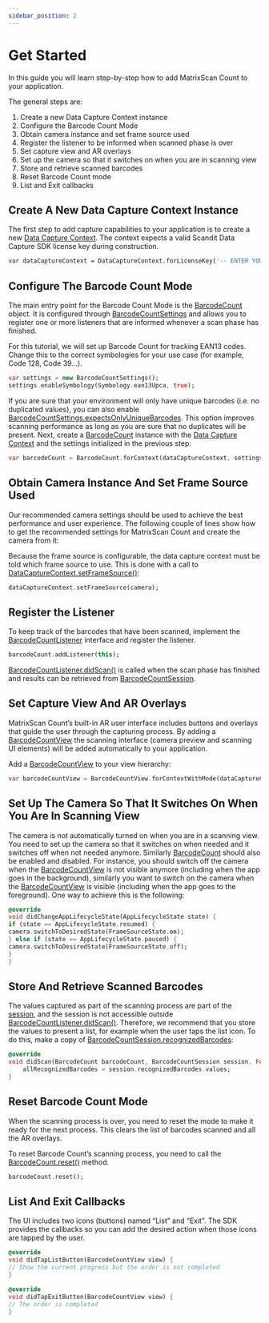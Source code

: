 ```yaml
---
sidebar_position: 2
---
```


# Get Started

In this guide you will learn step-by-step how to add MatrixScan Count to your application.

The general steps are:

1. Create a new Data Capture Context instance
2. Configure the Barcode Count Mode
3. Obtain camera instance and set frame source used
4. Register the listener to be informed when scanned phase is over
5. Set capture view and AR overlays
6. Set up the camera so that it switches on when you are in scanning view
7. Store and retrieve scanned barcodes
8. Reset Barcode Count mode
9. List and Exit callbacks

## Create A New Data Capture Context Instance

The first step to add capture capabilities to your application is to create a new [Data Capture Context](https://docs.scandit.com/data-capture-sdk/flutter/core/api/data-capture-context.html#class-scandit.datacapture.core.DataCaptureContext). The context expects a valid Scandit Data Capture SDK license key during construction.

```sh
var dataCaptureContext = DataCaptureContext.forLicenseKey('-- ENTER YOUR SCANDIT LICENSE KEY HERE --');
```

## Configure The Barcode Count Mode

The main entry point for the Barcode Count Mode is the [BarcodeCount](https://docs.scandit.com/data-capture-sdk/flutter/barcode-capture/api/barcode-count.html#class-scandit.datacapture.barcode.count.BarcodeCount) object. It is configured through [BarcodeCountSettings](https://docs.scandit.com/data-capture-sdk/flutter/barcode-capture/api/barcode-count-settings.html#class-scandit.datacapture.barcode.count.BarcodeCountSettings) and allows you to register one or more listeners that are informed whenever a scan phase has finished.

For this tutorial, we will set up Barcode Count for tracking EAN13 codes. Change this to the correct symbologies for your use case (for example, Code 128, Code 39…).

```dart
var settings = new BarcodeCountSettings();
settings.enableSymbology(Symbology.ean13Upca, true);
```

If you are sure that your environment will only have unique barcodes (i.e. no duplicated values), you can also enable [BarcodeCountSettings.expectsOnlyUniqueBarcodes](https://docs.scandit.com/data-capture-sdk/flutter/barcode-capture/api/barcode-count-settings.html#property-scandit.datacapture.barcode.count.BarcodeCountSettings.ExpectsOnlyUniqueBarcodes). This option improves scanning performance as long as you are sure that no duplicates will be present. Next, create a
[BarcodeCount](https://docs.scandit.com/data-capture-sdk/flutter/barcode-capture/api/barcode-count.html#class-scandit.datacapture.barcode.count.BarcodeCount) instance with the [Data Capture Context](https://docs.scandit.com/data-capture-sdk/flutter/core/api/data-capture-context.html#class-scandit.datacapture.core.DataCaptureContext) and the settings initialized in the previous step:

```dart
var barcodeCount = BarcodeCount.forContext(dataCaptureContext, settings);
```

## Obtain Camera Instance And Set Frame Source Used

Our recommended camera settings should be used to achieve the best performance and user experience. The following couple of lines show how to get the recommended settings for MatrixScan Count and create the camera from it:

Because the frame source is configurable, the data capture context must be told which frame source to use. This is done with a call to [DataCaptureContext.setFrameSource()](https://docs.scandit.com/data-capture-sdk/flutter/core/api/data-capture-context.html#method-scandit.datacapture.core.DataCaptureContext.SetFrameSourceAsync):

```dart
dataCaptureContext.setFrameSource(camera);
```

## Register the Listener

To keep track of the barcodes that have been scanned, implement the [BarcodeCountListener](https://docs.scandit.com/data-capture-sdk/flutter/barcode-capture/api/barcode-count-listener.html#interface-scandit.datacapture.barcode.count.IBarcodeCountListener) interface and register the listener.

```dart
barcodeCount.addListener(this);
```

[BarcodeCountListener.didScan()](https://docs.scandit.com/data-capture-sdk/flutter/barcode-capture/api/barcode-count-listener.html#method-scandit.datacapture.barcode.count.IBarcodeCountListener.OnScan) is called when the scan phase has finished and results can be retrieved from [BarcodeCountSession](https://docs.scandit.com/data-capture-sdk/flutter/barcode-capture/api/barcode-count-session.html#class-scandit.datacapture.barcode.count.BarcodeCountSession).

## Set Capture View And AR Overlays

MatrixScan Count’s built-in AR user interface includes buttons and overlays that guide the user through the capturing process. By adding a [BarcodeCountView](https://docs.scandit.com/data-capture-sdk/flutter/barcode-capture/api/ui/barcode-count-view.html#class-scandit.datacapture.barcode.count.ui.BarcodeCountView) the scanning interface (camera preview and scanning UI elements) will be added automatically to your application.

Add a [BarcodeCountView](https://docs.scandit.com/data-capture-sdk/flutter/barcode-capture/api/ui/barcode-count-view.html#class-scandit.datacapture.barcode.count.ui.BarcodeCountView) to your view hierarchy:

```dart
var barcodeCountView = BarcodeCountView.forContextWithMode(dataCaptureContext, barcodeCount);
```

## Set Up The Camera So That It Switches On When You Are In Scanning View

The camera is not automatically turned on when you are in a scanning view. You need to set up the camera so that it switches on when needed and it switches off when not needed anymore. Similarly [BarcodeCount](https://docs.scandit.com/data-capture-sdk/flutter/barcode-capture/api/barcode-count.html#class-scandit.datacapture.barcode.count.BarcodeCount) should also be enabled and disabled. For instance, you should switch off the camera when the [BarcodeCountView](https://docs.scandit.com/data-capture-sdk/flutter/barcode-capture/api/ui/barcode-count-view.html#class-scandit.datacapture.barcode.count.ui.BarcodeCountView) is not visible anymore (including when the app goes in the background), similarly you want to switch on the camera when the [BarcodeCountView](https://docs.scandit.com/data-capture-sdk/flutter/barcode-capture/api/ui/barcode-count-view.html#class-scandit.datacapture.barcode.count.ui.BarcodeCountView) is visible (including when the app goes to the foreground). One way to achieve this is the following:

```dart
@override
void didChangeAppLifecycleState(AppLifecycleState state) {
if (state == AppLifecycleState.resumed) {
camera.switchToDesiredState(FrameSourceState.on);
} else if (state == AppLifecycleState.paused) {
camera.switchToDesiredState(FrameSourceState.off);
}
}
```

## Store And Retrieve Scanned Barcodes

The values captured as part of the scanning process are part of the [session](https://docs.scandit.com/data-capture-sdk/flutter/barcode-capture/api/barcode-count-session.html#class-scandit.datacapture.barcode.count.BarcodeCountSession), and the session is not accessible outside [BarcodeCountListener.didScan()](https://docs.scandit.com/data-capture-sdk/flutter/barcode-capture/api/barcode-count-listener.html#method-scandit.datacapture.barcode.count.IBarcodeCountListener.OnScan). Therefore, we recommend that you store the values to present a list, for example when the user taps the list icon. To do this, make a copy of [BarcodeCountSession.recognizedBarcodes](https://docs.scandit.com/data-capture-sdk/flutter/barcode-capture/api/barcode-count-session.html#property-scandit.datacapture.barcode.count.BarcodeCountSession.RecognizedBarcodes):

```dart
@override
void didScan(BarcodeCount barcodeCount, BarcodeCountSession session, Future<FrameData> Function() getFrameData) {
	allRecognizedBarcodes = session.recognizedBarcodes.values;
}
```

## Reset Barcode Count Mode

When the scanning process is over, you need to reset the mode to make it ready for the next process. This clears the list of barcodes scanned and all the AR overlays.

To reset Barcode Count’s scanning process, you need to call the [BarcodeCount.reset()](https://docs.scandit.com/data-capture-sdk/flutter/barcode-capture/api/barcode-count.html#method-scandit.datacapture.barcode.count.BarcodeCount.Reset) method.

```dart
barcodeCount.reset();
```

## List And Exit Callbacks

The UI includes two icons (buttons) named “List” and “Exit”. The SDK provides the callbacks so you can add the desired action when those icons are tapped by the user.

```dart
@override
void didTapListButton(BarcodeCountView view) {
// Show the current progress but the order is not completed
}

@override
void didTapExitButton(BarcodeCountView view) {
// The order is completed
}
```
